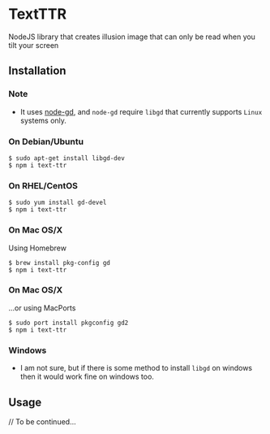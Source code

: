 # TextTTR

NodeJS library that creates illusion image that can only be read when you tilt your screen

## Installation

### Note

- It uses [node-gd](https://github.com/y-a-v-a/node-gd), and `node-gd` require `libgd` that currently supports `Linux` systems only.

### On Debian/Ubuntu

```shell
$ sudo apt-get install libgd-dev
$ npm i text-ttr
```

### On RHEL/CentOS

```shell
$ sudo yum install gd-devel
$ npm i text-ttr
```

### On Mac OS/X

Using Homebrew

```shell
$ brew install pkg-config gd
$ npm i text-ttr
```

### On Mac OS/X

...or using MacPorts

```shell
$ sudo port install pkgconfig gd2
$ npm i text-ttr
```

### Windows

- I am not sure, but if there is some method to install `libgd` on windows then it would work fine on windows too.

## Usage

// To be continued...
